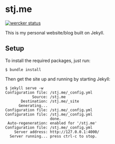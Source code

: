 # stj.me

[![wercker status](https://app.wercker.com/status/24650efb0fd8d95cf920b12927980244/s "wercker status")](https://app.wercker.com/project/bykey/24650efb0fd8d95cf920b12927980244)

This is my personal website/blog built on Jekyll.

## Setup

To install the required packages, just run:
```
$ bundle install
```

Then get the site up and running by starting Jekyll:
```
$ jekyll serve -w
Configuration file: /stj.me/_config.yml
            Source: /stj.me
       Destination: /stj.me/_site
      Generating...
Configuration file: /stj.me/_config.yml
Configuration file: /stj.me/_config.yml
                    done.
 Auto-regeneration: enabled for '/stj.me'
Configuration file: /stj.me/_config.yml
    Server address: http://127.0.0.1:4000/
  Server running... press ctrl-c to stop.
```
